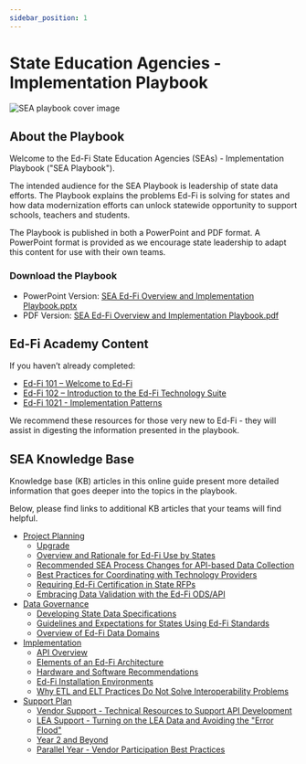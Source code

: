 ```yaml
---
sidebar_position: 1
---
```


# State Education Agencies - Implementation Playbook

![SEA playbook cover image](/img/sea-playbook.jpg)

## About the Playbook

Welcome to the Ed-Fi State Education Agencies (SEAs) - Implementation Playbook ("SEA Playbook").

The intended audience for the SEA Playbook is leadership of state data efforts. The Playbook explains the problems Ed-Fi is solving for states and how data modernization efforts can unlock statewide opportunity to support schools, teachers and students.

The Playbook is published in both a PowerPoint and PDF format. A PowerPoint format is provided as we encourage state leadership to adapt this content for use with their own teams.

### Download the Playbook

* PowerPoint Version: [SEA Ed-Fi Overview and Implementation Playbook.pptx](https://edfi.atlassian.net/wiki/download/attachments/22905309/SEA%20Ed-Fi%20Overview%20and%20Implementation%20Playbook.pptx?api=v2)
* PDF Version: [SEA Ed-Fi Overview and Implementation Playbook.pdf](https://edfi.atlassian.net/wiki/download/attachments/22905309/SEA%20Ed-Fi%20Overview%20and%20Implementation%20Playbook.pdf?api=v2)

## Ed-Fi Academy Content

If you haven’t already completed:

* [Ed-Fi 101 – Welcome to Ed-Fi](https://academy.ed-fi.org/courses/ed-fi-101-welcome-to-ed-fi/)
* [Ed-Fi 102 – Introduction to the Ed-Fi Technology Suite](https://academy.ed-fi.org/courses/ed-fi-102-data-management/)
* [Ed-Fi 1021 - Implementation Patterns](https://academy.ed-fi.org/courses/ed-fi-1021-implementation-patterns/)

We recommend these resources for those very new to Ed-Fi - they will assist in digesting the information presented in the playbook.

## SEA Knowledge Base

Knowledge base (KB) articles in this online guide present more detailed information that goes deeper into the topics in the playbook.

Below, please find links to additional KB articles that your teams will find helpful.

* [Project Planning](./project-planning/readme.md)
  * [Upgrade](./project-planning/upgrade.md)
  * [Overview and Rationale for Ed-Fi Use by States](./project-planning/overview-and-rationale-for-ed-fi-use-by-states.md)
  * [Recommended SEA Process Changes for API-based Data Collection](./project-planning/recommended-sea-process-changes-for-api-based-data-collection.md)
  * [Best Practices for Coordinating with Technology Providers](./project-planning/best-practices-for-coordinating-with-technology-providers.md)
  * [Requiring Ed-Fi Certification in State RFPs](./project-planning/requiring-ed-fi-certification-in-state-rfps.md)
  * [Embracing Data Validation with the Ed-Fi ODS/API](./project-planning/embracing-data-validation-with-the-ed-fi-odsapi.md)
* [Data Governance](./data-governance/readme.md)
  * [Developing State Data Specifications](./data-governance/developing-state-data-specifications/readme.md)
  * [Guidelines and Expectations for States Using Ed-Fi Standards](./data-governance/guidelines-and-expectations-for-states-using-ed-fi-standards.md)
  * [Overview of Ed-Fi Data Domains](./data-governance/overview-of-ed-fi-data-domains/readme.md)
* [Implementation](./implementation/readme.md)
  * [API Overview](./implementation/api-overview.md)
  * [Elements of an Ed-Fi Architecture](./implementation/elements-of-an-ed-fi-architecture.md)
  * [Hardware and Software Recommendations](./implementation/hardware-and-software-recommendations.md)
  * [Ed-Fi Installation Environments](./implementation/ed-fi-installation-environments.md)
  * [Why ETL and ELT Practices Do Not Solve Interoperability Problems](./implementation/why-etl-and-elt-practices-do-not-solve-interoperability-problems.md)
* [Support Plan](./support-plan/readme.md)
  * [Vendor Support - Technical Resources to Support API Development](./support-plan/vendor-support-technical-resources-to-support-api-development.md)
  * [LEA Support - Turning on the LEA Data and Avoiding the "Error Flood"](./support-plan/lea-support-turning-on-the-lea-data-and-avoiding-the-error-flood.md)
  * [Year 2 and Beyond](./support-plan/year-2-and-beyond.md)
  * [Parallel Year - Vendor Participation Best Practices](./support-plan/parallel-year-vendor-participation-best-practices.md)
